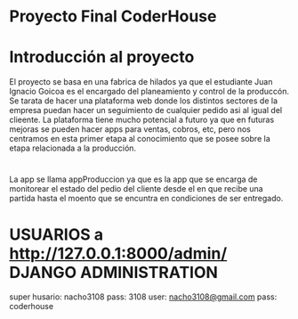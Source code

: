 # Proyecto Final CoderHouse

# Introducción al proyecto
El proyecto se basa en una fabrica de hilados ya que el estudiante Juan Ignacio Goicoa es el encargado del planeamiento y control de la produccón.
Se tarata de hacer una plataforma web donde los distintos sectores de la empresa puedan hacer un seguimiento de cualquier pedido asi al igual del clieente.
La plataforma tiene mucho potencial a futuro ya que en futuras mejoras se pueden hacer apps para ventas, cobros, etc, pero nos centramos en esta primer etapa al conocimiento que se posee sobre la etapa relacionada a la producción.
#
La app se llama appProduccion ya que es la app que se encarga de monitorear el estado del pedio del cliente desde el en que recibe una partida hasta el moento que se encuntra en condiciones de ser entregado.

# USUARIOS a http://127.0.0.1:8000/admin/ DJANGO ADMINISTRATION
super husario: nacho3108    pass: 3108
user: nacho3108@gmail.com pass: coderhouse